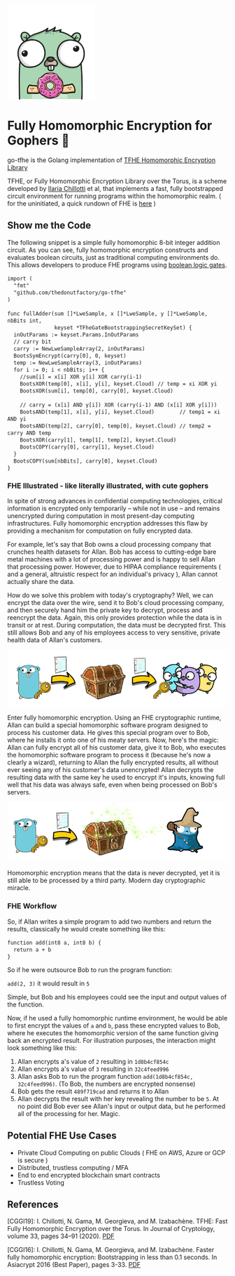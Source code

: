 <img src="docs/images/gopher.png" alt="FHE Gopher" width="200"/>

# Fully Homomorphic Encryption for Gophers 🍩

go-tfhe is the Golang implementation of [TFHE Homomorphic Encryption Library](https://tfhe.github.io/tfhe/)

TFHE, or Fully Homomorphic Encryption Library over the Torus, is a scheme developed by [Ilaria Chillotti](https://github.com/ilachill) et al, that implements a fast, fully bootstrapped circuit environment for running programs within the homomorphic realm. ( for the uninitiated, a quick rundown of FHE is [here](#fhe-illustrated---like-literally-illustrated-with-cute-gophers) )

## Show me the Code

The following snippet is a simple fully homomorphic 8-bit integer addition circuit. As you can see, fully homomorphic encryption constructs and evaluates boolean circuits, just as traditional computing environments do. This allows developers to produce FHE programs using [boolean logic gates](https://en.wikipedia.org/wiki/Logic_gate).

```golang
import (
  "fmt"
  "github.com/thedonutfactory/go-tfhe"
)

func fullAdder(sum []*LweSample, x []*LweSample, y []*LweSample, nbBits int, 
               keyset *TFheGateBootstrappingSecretKeySet) {
  inOutParams := keyset.Params.InOutParams
  // carry bit
  carry := NewLweSampleArray(2, inOutParams)
  BootsSymEncrypt(carry[0], 0, keyset)
  temp := NewLweSampleArray(3, inOutParams)
  for i := 0; i < nbBits; i++ {
    //sum[i] = x[i] XOR y[i] XOR carry(i-1)
    BootsXOR(temp[0], x[i], y[i], keyset.Cloud) // temp = xi XOR yi
    BootsXOR(sum[i], temp[0], carry[0], keyset.Cloud)
    
    // carry = (x[i] AND y[i]) XOR (carry(i-1) AND (x[i] XOR y[i]))
    BootsAND(temp[1], x[i], y[i], keyset.Cloud)        // temp1 = xi AND yi
    BootsAND(temp[2], carry[0], temp[0], keyset.Cloud) // temp2 = carry AND temp
    BootsXOR(carry[1], temp[1], temp[2], keyset.Cloud)
    BootsCOPY(carry[0], carry[1], keyset.Cloud)
  }
  BootsCOPY(sum[nbBits], carry[0], keyset.Cloud)
}
```

### FHE Illustrated - like literally illustrated, with cute gophers

In spite of strong advances in confidential computing technologies, critical information is encrypted only temporarily – while not in use – and remains unencrypted during computation in most present-day computing infrastructures. Fully homomorphic encryption addresses this flaw by providing a mechanism for computation on fully encrypted data.

For example, let's say that Bob owns a cloud processing company that crunches health datasets for Allan. Bob has access to cutting-edge bare metal machines with a lot of processing power and is happy to sell Allan that processing power. However, due to HIPAA compliance requirements ( and a general, altruistic respect for an individual's privacy ), Allan cannot actually share the data.

How do we solve this problem with today's cryptography? Well, we can encrypt the data over the wire, send it to Bob's cloud processing company, and then securely hand him the private key to decrypt, process and reencrypt the data. Again, this only provides protection while the data is in transit or at rest. During computation, the data must be decrypted first. This still allows Bob and any of his employees access to very sensitive, private health data of Allan's customers.

<p align="center">
<img src="docs/images/enc1-1.png" alt="FHE Gopher"/>
</p>

Enter fully homomorphic encryption. Using an FHE cryptographic runtime, Allan can build a special homomorphic software program designed to process his customer data. He gives this special program over to Bob, where he installs it onto one of his meaty servers. Now, here's the magic: Allan can fully encrypt all of his customer data, give it to Bob, who executes the homomorphic software program to process it (because he's now a clearly a wizard), returning to Allan the fully encrypted results, all without ever seeing any of his customer's data unencrypted! Allan decrypts the resulting data with the same key he used to encrypt it's inputs, knowing full well that his data was always safe, even when being processed on Bob's servers.

<p align="center">
<img src="docs/images/enc2.png" alt="FHE Gopher"/>
</p>
Homomorphic encryption means that the data is never decrypted, yet it is still able to be processed by a third party. Modern day cryptographic miracle.

### FHE Workflow

So, if Allan writes a simple program to add two numbers and return the results, classically he would create something like this:

```solidity
function add(int8 a, int8 b) {
  return a + b
}
```

So if he were outsource Bob to run the program function:

`add(2, 3)` it would result in `5`

Simple, but Bob and his employees could see the input and output values of the function.

Now, if he used a fully homomorphic runtime environment, he would be able to first encrypt the values of `a` and `b`, pass these encrypted values to Bob, where he executes the homomorphic version of the same function giving back an encrypted result. For illustration purposes, the interaction might look something like this:

1. Allan encrypts a's value of `2` resulting in `1d8b4cf854c`
2. Allan encrypts a's value of `3` resulting in `32c4feed996`
3. Allan asks Bob to run the program function `add(1d8b4cf854c, 32c4feed996)`. (To Bob, the numbers are encrypted nonsense)
4. Bob gets the result `489f719cad` and returns it to Allan
5. Allan decrypts the result with her key revealing the number to be `5`. At no point did Bob ever see Allan's input or output data, but he performed all of the processing for her. Magic.

## Potential FHE Use Cases

* Private Cloud Computing on public Clouds ( FHE on AWS, Azure or GCP is secure )
* Distributed, trustless computing / MFA
* End to end encrypted blockchain smart contracts
* Trustless Voting

## References

[CGGI19]: I. Chillotti, N. Gama, M. Georgieva, and M. Izabachène. TFHE: Fast Fully Homomorphic Encryption over the Torus. In Journal of Cryptology, volume 33, pages 34–91 (2020). [PDF](https://eprint.iacr.org/2018/421.pdf)

[CGGI16]: I. Chillotti, N. Gama, M. Georgieva, and M. Izabachène. Faster fully homomorphic encryption: Bootstrapping in less than 0.1 seconds. In Asiacrypt 2016 (Best Paper), pages 3-33. [PDF](https://eprint.iacr.org/2016/870.pdf)


